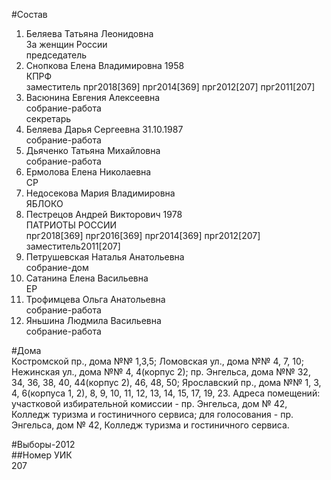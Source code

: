 #Состав  
1. Беляева Татьяна Леонидовна  
    За женщин России  
    председатель  
2. Снопкова Елена Владимировна 1958  
    КПРФ  
    заместитель прг2018[369] прг2014[369] прг2012[207] прг2011[207]  
3. Васюнина Евгения Алексеевна  
    собрание-работа  
    секретарь  
4. Беляева Дарья Сергеевна 31.10.1987  
    собрание-работа  
5. Дьяченко Татьяна Михайловна  
    собрание-работа  
6. Ермолова Елена Николаевна  
    СР  
7. Недосекова Мария Владимировна  
    ЯБЛОКО  
8. Пестрецов Андрей Викторович 1978  
    ПАТРИОТЫ РОССИИ  
    прг2018[369] прг2016[369] прг2014[369] прг2012[207] заместитель2011[207]  
9. Петрушевская Наталья Анатольевна  
    собрание-дом  
10. Сатанина Елена Васильевна  
    ЕР  
11. Трофимцева Ольга Анатольевна  
    собрание-работа  
12. Яньшина Людмила Васильевна  
    собрание-работа  
  
#Дома  
Костромской пр., дома №№ 1,3,5; Ломовская ул., дома №№ 4, 7, 10; Нежинская ул., дома №№ 4, 4(корпус 2); пр. Энгельса, дома №№ 32, 34, 36, 38, 40, 44(корпус 2), 46, 48, 50; Ярославский пр., дома №№ 1, 3, 4, 6(корпуса 1, 2), 8, 9, 10, 11, 12, 13, 14, 15, 17, 19, 23. Адреса помещений: участковой избирательной комиссии - пр. Энгельса, дом № 42, Колледж туризма и гостиничного сервиса; для голосования - пр. Энгельса, дом № 42, Колледж туризма и гостиничного сервиса.  
  
#Выборы-2012  
##Номер УИК  
207  
